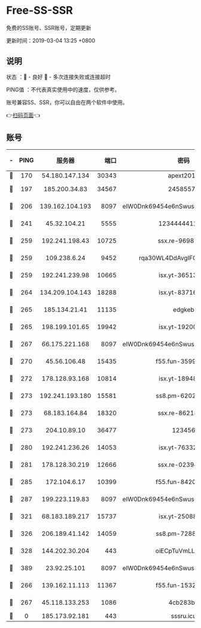 # Free-SS-SSR

免费的SS账号、SSR账号，定期更新

更新时间：2019-03-04 13:25 +0800

## 说明

状态     ：🙂 - 良好 🙁 - 多次连接失败或连接超时

PING值   ：不代表真实使用中的速度，仅供参考。

账号兼容SS、SSR，你可以自由在两个软件中使用。

👉[扫码页面](https://liesauer.github.io/free-ss-ssr.github.io/)👈

## 账号

|-|PING|服务器|端口|密码|加密方式|区域|
|:----:|:----:|:-----:|-----:|:----:|:----:|:----:|
|🙂|170|54.180.147.134|30343|apext2019|chacha20|KR|
|🙂|197|185.200.34.83|34567|24585575|aes-256-cfb|US|
|🙂|206|139.162.104.193|8097|eIW0Dnk69454e6nSwuspv9DmS201tQ0D|aes-256-cfb|JP|
|🙂|241|45.32.104.21|5555|1234444411111|aes-256-cfb|SG|
|🙂|259|192.241.198.43|10725|ssx.re-96987709|aes-256-cfb|US|
|🙂|259|109.238.6.24|9452|rqa30WL4DdAvgIFG6Fs3znzTa|aes-256-cfb|FR|
|🙂|259|192.241.239.98|10665|isx.yt-36513640|aes-256-cfb|US|
|🙂|264|134.209.104.143|18288|isx.yt-83716463|aes-256-cfb|SG|
|🙂|265|185.134.21.41|11135|edgkeb|aes-256-cfb|GB|
|🙂|265|198.199.101.65|19942|isx.yt-19200685|aes-256-cfb|US|
|🙂|267|66.175.221.168|8097|eIW0Dnk69454e6nSwuspv9DmS201tQ0D|aes-256-cfb|US|
|🙂|270|45.56.106.48|15435|f55.fun-35993296|aes-256-cfb|US|
|🙂|272|178.128.93.168|10814|isx.yt-18948442|aes-256-cfb|SG|
|🙂|273|192.241.193.180|15581|ss8.pm-62020197|aes-256-cfb|US|
|🙂|273|68.183.164.84|18320|ssx.re-86218823|aes-256-cfb|US|
|🙂|273|204.10.89.10|36477|123456|aes-256-cfb|US|
|🙂|280|192.241.236.26|14053|isx.yt-76332311|aes-256-cfb|US|
|🙂|281|178.128.30.219|12666|ssx.re-02394063|aes-256-cfb|SG|
|🙂|285|172.104.6.17|10399|f55.fun-84200112|aes-256-cfb|US|
|🙂|287|199.223.119.83|8097|eIW0Dnk69454e6nSwuspv9DmS201tQ0D|aes-256-cfb|US|
|🙂|321|68.183.189.217|15737|isx.yt-25088836|aes-256-cfb|SG|
|🙂|326|206.189.41.142|14059|ss8.pm-72883299|aes-256-cfb|SG|
|🙂|328|144.202.30.204|443|oiECpTuVmLLxk4Ts|aes-256-cfb|US|
|🙂|389|23.92.25.101|8097|eIW0Dnk69454e6nSwuspv9DmS201tQ0D|aes-256-cfb|US|
|🙂|266|139.162.11.113|11367|f55.fun-15323985|aes-256-cfb|SG|
|🙂|267|45.118.133.253|1086|4cb283b8|aes-256-cfb|SG|
|🙁|0|185.173.92.181|443|sssru.icu|rc4-md5|RU|
